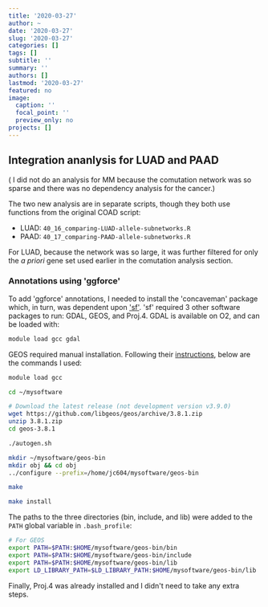 ```yaml
---
title: '2020-03-27'
author: ~
date: '2020-03-27'
slug: '2020-03-27'
categories: []
tags: []
subtitle: ''
summary: ''
authors: []
lastmod: '2020-03-27'
featured: no
image:
  caption: ''
  focal_point: ''
  preview_only: no
projects: []
---
```


## Integration ananlysis for LUAD and PAAD

( I did not do an analysis for MM because the comutation network was so sparse and there was no dependency analysis for the cancer.)

The two new analysis are in separate scripts, though they both use functions from the original COAD script:

* LUAD: `40_16_comparing-LUAD-allele-subnetworks.R`
* PAAD: `40_17_comparing-PAAD-allele-subnetworks.R`

For LUAD, because the network was so large, it was further filtered for only the *a priori* gene set used earlier in the comutation analysis section.

### Annotations using 'ggforce'

To add 'ggforce' annotations, I needed to install the 'concaveman' package which, in turn, was dependent upon ['sf'](https://github.com/r-spatial/sf).
'sf' required 3 other software packages to run: GDAL, GEOS, and Proj.4.
GDAL is available on O2, and can be loaded with:

```bash
module load gcc gdal
```

GEOS required manual installation.
Following their [instructions](https://github.com/libgeos/geos/blob/master/INSTALL), below are the commands I used:

```bash
module load gcc

cd ~/mysoftware

# Download the latest release (not development version v3.9.0)
wget https://github.com/libgeos/geos/archive/3.8.1.zip
unzip 3.8.1.zip
cd geos-3.8.1

./autogen.sh

mkdir ~/mysoftware/geos-bin
mkdir obj && cd obj
../configure --prefix=/home/jc604/mysoftware/geos-bin

make

make install
```

The paths to the three directories (bin, include, and lib) were added to the `PATH` global variable in `.bash_profile`:

```bash
# For GEOS
export PATH=$PATH:$HOME/mysoftware/geos-bin/bin
export PATH=$PATH:$HOME/mysoftware/geos-bin/include
export PATH=$PATH:$HOME/mysoftware/geos-bin/lib
export LD_LIBRARY_PATH=$LD_LIBRARY_PATH:$HOME/mysoftware/geos-bin/lib
```

Finally, Proj.4 was already installed and I didn't need to take any extra steps.
